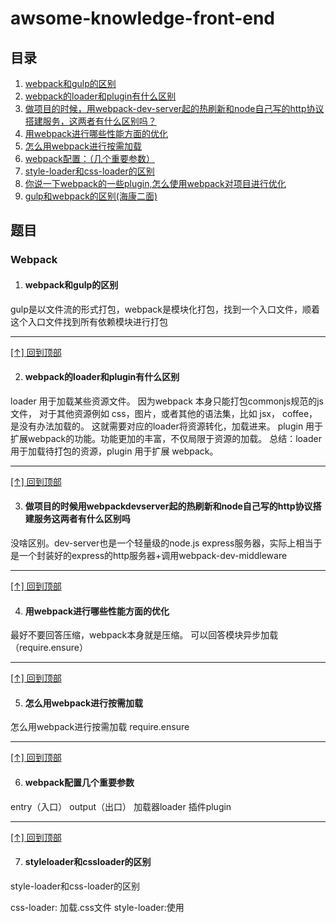 # awsome-knowledge-front-end
## 目录
1. [webpack和gulp的区别](#webpack和gulp的区别)
2. [webpack的loader和plugin有什么区别](#webpack的loader和plugin有什么区别)
3. [做项目的时候，用webpack-dev-server起的热刷新和node自己写的http协议搭建服务，这两者有什么区别吗？](#做项目的时候用webpackdevserver起的热刷新和node自己写的http协议搭建服务这两者有什么区别吗)
4. [用webpack进行哪些性能方面的优化](#用webpack进行哪些性能方面的优化)
5. [怎么用webpack进行按需加载](#怎么用webpack进行按需加载)
6. [webpack配置：（几个重要参数）](#webpack配置几个重要参数)
7. [style-loader和css-loader的区别](#styleloader和cssloader的区别)
8. [你说一下webpack的一些plugin,怎么使用webpack对项目进行优化](#你说一下webpack的一些plugin怎么使用webpack对项目进行优化)
9. [gulp和webpack的区别(海康二面)](#gulp和webpack的区别)

## 题目

### Webpack

1. #### webpack和gulp的区别
gulp是以文件流的形式打包，webpack是模块化打包，找到一个入口文件，顺着这个入口文件找到所有依赖模块进行打包

---

[[↑] 回到顶部](#awsome-knowledge-front-end)

2. #### webpack的loader和plugin有什么区别
loader 用于加载某些资源文件。 因为webpack 本身只能打包commonjs规范的js文件，
对于其他资源例如 css，图片，或者其他的语法集，比如 jsx， coffee，是没有办法加载的。 
这就需要对应的loader将资源转化，加载进来。
plugin 用于扩展webpack的功能。功能更加的丰富，不仅局限于资源的加载。
总结：loader 用于加载待打包的资源，plugin 用于扩展 webpack。

---

[[↑] 回到顶部](#awsome-knowledge-front-end)

3. #### 做项目的时候用webpackdevserver起的热刷新和node自己写的http协议搭建服务这两者有什么区别吗

没啥区别。dev-server也是一个轻量级的node.js express服务器，实际上相当于是一个封装好的express的http服务器+调用webpack-dev-middleware

---

[[↑] 回到顶部](#awsome-knowledge-front-end)

4. #### 用webpack进行哪些性能方面的优化
最好不要回答压缩，webpack本身就是压缩。
可以回答模块异步加载（require.ensure）

---

[[↑] 回到顶部](#awsome-knowledge-front-end)

5.  #### 怎么用webpack进行按需加载
怎么用webpack进行按需加载
require.ensure

---

[[↑] 回到顶部](#awsome-knowledge-front-end)

6. #### webpack配置几个重要参数
entry（入口）
output（出口）
加载器loader
插件plugin

---

[[↑] 回到顶部](#awsome-knowledge-front-end)

7. #### styleloader和cssloader的区别
style-loader和css-loader的区别

css-loader: 加载.css文件
style-loader:使用<style>将css-loader内部样式注入到我们的HTML页面

webpack的配置文件、怎么打包css文件
加入css模块,还需要在前引入相应的style-loader , css-loader(关键点)

---

[[↑] 回到顶部](#awsome-knowledge-front-end)

8. ####  你说一下webpack的一些plugin怎么使用webpack对项目进行优化
你说一下webpack的一些plugin，怎么使用webpack对项目进行优化?
<details><summary><b>答案</b></summary>
构建优化

1. 减少编译体积 ContextReplacementPugin、IgnorePlugin、babel-plugin-import、babel-plugin-transform-runtime。
2. 并行编译 happypack、thread-loader、uglifyjsWebpackPlugin开启并行
3. 缓存 cache-loader、hard-source-webpack-plugin、uglifyjsWebpackPlugin开启缓存、babel-loader开启缓存
4. 预编译 dllWebpackPlugin && DllReferencePlugin、auto-dll-webapck-plugin

性能优化

1. 减少编译体积 Tree-shaking、Scope Hositing。
2. hash缓存 webpack-md5-plugin
3. 拆包 splitChunksPlugin、import()、require.ensure

</details>

---

[[↑] 回到顶部](#awsome-knowledge-front-end)


9. #### gulp和webpack的区别
gulp和webpack的区别(海康二面)

---

[[↑] 回到顶部](#awsome-knowledge-front-end)

10. #### 简单说一下项目中webpack plugin的应用
简单说一下项目中webpack plugin的应用(字节跳动)

---

[[↑] 回到顶部](#awsome-knowledge-front-end)

11. #### webpack 打包优化, webpack 哪里打包慢
webpack 打包优化 webpack 哪里打包慢(字节跳动)
[webpack打包优化解决方案](https://segmentfault.com/a/1190000011138081#articleHeader0)

---

[[↑] 回到顶部](#awsome-knowledge-front-end)
